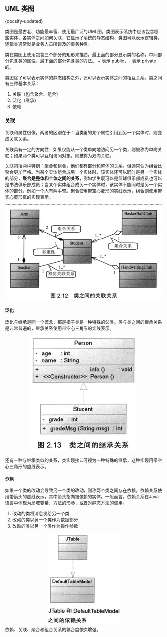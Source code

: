 ## UML 类图
{docsify-updated}

类图是最古老、功能最丰富、使用最广泛的UML图。类图表示系统中应该包含哪些实体，各实体之间如何关联，它显示了系统的静态结构，类图可以表示逻辑类，逻辑类通常就是业务人员所谈及的事务种类。

类在类图上使用包含三个部分的矩形来描述，最上面的部分显示类的名称，中间部分包含类的属性，最下面的部分包含类的方法。 + 表示 public，- 表示 private 的。

类图除了可以表示实体的静态结构之外，还可以表示实体之间的相互关系。类之间有三种基本关系：
1. 关联（包含聚合、组合）
2. 泛化（继承）
3. 依赖

### 关联
关联和属性很像，两者的区别在于：当类里的某个属性引用到另一个实体时，则变成关联关系。

关联具有一定的方向性：如果仅能从一个类单向地访问另一个类，则被称为单向关联；如果两个类可以互相访问对象，则被称为双向关联。

关联包括两种特例：聚合和组合，他们都有部分和整体的关系，但通常认为组合比聚合更加严格。当某个实体组合成另一个实体时，该实体还可以同时是另一个实体的部分，**聚合是整体和个体之间的关系**，例如学生既可以是篮球俱乐部成员也可以是书法俱乐部成员；当某个实体组合成另一个实体时，该实体不能同时是另一个实体的部分，例如一个人有两手臂。聚合使用带空心菱形的实线表示，组合则使用带实心菱形框的实现表示。
<center><img src="pics/uml-associate.png" alt=""></center>

#### 泛化
泛化与继承是同一个概念，都是指子类是一种特殊的父类。类与类之间的继承关系是非常普遍的，继承关系使用带空心三角形的实线表示。
<center><img src="pics/uml-extends.png" alt=""></center>

还有一种与继承类似的关系，类实现接口可视为一种特殊的继承，这种实现用带空心三角形的虚线表示。

#### 依赖
如果一个类的改动会导致另一个类的改动，则称两个类之间存在依赖。依赖关系使用带箭头的虚线表示，其中箭头指向被依赖的实体。一般而言，依赖关系在Java语言中体现为局域变量、方法的形参，或者对静态方法的调用。
1. 改动的类将消息发给另一个类
2. 改动的类以另一个类作为数据部分
3. 改动的类以另一个类作为操作参数

<center><img src="pics/uml-depend.png" alt=""></center>
依赖、关联、聚合和组合关系的耦合度依次增强。


